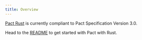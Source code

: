 ```yaml
---
title: Overview
---
```


[Pact Rust](https://github.com/pact-foundation/pact-reference/tree/master/rust) is currently compliant to Pact Specification Version 3.0.

Head to the [README](rust/readme) to get started with Pact with Rust.
